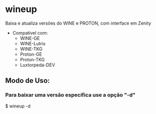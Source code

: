 # wineup
Baixa e atualiza versões do WINE e PROTON, com interface em Zenity
* Compativel com:
  * WINE-GE
  * WINE-Lutris
  * WINE-TKG
  * Proton-GE
  * Proton-TKG
  * Luxtorpeda-DEV

## Modo de Uso:
### Para baixar uma versão especifica use a opção "-d"
$ wineup -d

